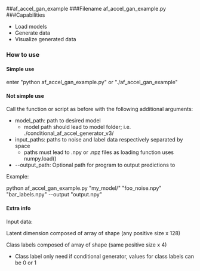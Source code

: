 
##af_accel_gan_example
###Filename
af_accel_gan_example.py
###Capabilities
* Load models
* Generate data
* Visualize generated data
### How to use
#### Simple use
enter "python af_accel_gan_example.py" or "./af_accel_gan_example"
#### Not simple use
Call the function or script as before with the following additional arguments:

* model_path: path to desired model
  * model path should lead to model folder; i.e. ./conditional_af_accel_generator_v3/
* input_paths: paths to noise and label data respectively separated by space
  * paths must lead to .npy or .npz files as loading function uses numpy.load()
* --output_path: Optional path for program to output predictions to

Example:

python af_accel_gan_example.py "my_model/" "foo_noise.npy" "bar_labels.npy" --output "output.npy"
#### Extra info
Input data:

Latent dimension composed of array of shape (any positive size x 128)

Class labels composed of array of shape (same positive size x 4)
* Class label only need if conditional generator, values for class labels can be 0 or 1
<!--* latent dimension: ($, &)
  * $ = any positive integer
  * & = a 128 point vector of decimals of value [0, 1]
* class labels: ($, [_, _, _, _])
  * $ = 0 or 1

** Class labels only needed for conditional generator->

